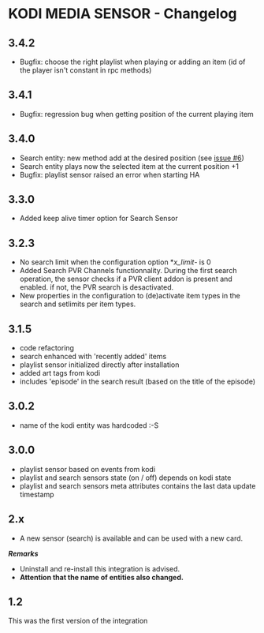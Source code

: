 # KODI MEDIA SENSOR - Changelog

## 3.4.2

- Bugfix: choose the right playlist when playing or adding an item (id of the player isn't constant in rpc methods)

## 3.4.1

- Bugfix: regression bug when getting position of the current playing item

## 3.4.0

- Search entity: new method add at the desired position (see [issue #6](https://github.com/jtbgroup/kodi-search-card/issues/6))
- Search entity plays now the selected item at the current position +1
- Bugfix: playlist sensor raised an error when starting HA

## 3.3.0

- Added keep alive timer option for Search Sensor

## 3.2.3

- No search limit when the configuration option **x_limit*- is 0
- Added Search PVR Channels functionnality. During the first search operation, the sensor checks if a PVR client addon is present and enabled. if not, the PVR search is desactivated.
- New properties in the configuration to (de)activate item types in the search and setlimits per item types.

## 3.1.5

- code refactoring
- search enhanced with 'recently added' items
- playlist sensor initialized directly after installation
- added art tags from kodi
- includes 'episode' in the search result (based on the title of the episode)

## 3.0.2

- name of the kodi entity was hardcoded :-S

## 3.0.0

- playlist sensor based on events from kodi
- playlist and search sensors state (on / off) depends on kodi state
- playlist and search sensors meta attributes contains the last data update timestamp

## 2.x

- A new sensor (search) is available and can be used with a new card.

***Remarks***

- Uninstall and re-install this integration is advised.
- **Attention that the name of entities also changed.**

## 1.2

This was the first version of the integration
